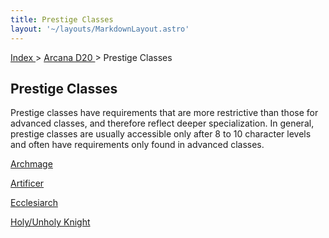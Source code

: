 ```yaml
---
title: Prestige Classes
layout: '~/layouts/MarkdownLayout.astro'
---
```


[ Index ](/) > [ Arcana D20 ](/arcana.d20.srd) > Prestige Classes

##  Prestige Classes

Prestige classes have requirements that are more restrictive than those for
advanced classes, and therefore reflect deeper specialization. In general,
prestige classes are usually accessible only after 8 to 10 character levels
and often have requirements only found in advanced classes.

[ Archmage ](/arcana.d20.srd/prestige.classes/archmage)

[ Artificer ](/arcana.d20.srd/prestige.classes/artificer)

[ Ecclesiarch ](/arcana.d20.srd/prestige.classes/ecclesiarch)

[ Holy/Unholy Knight ](/arcana.d20.srd/prestige.classes/holy.unholy.knight)

